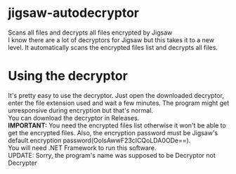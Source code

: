 # jigsaw-autodecryptor
Scans all files and decrypts all files encrypted by Jigsaw
<br>
I know there are a lot of decryptors for Jigsaw but this takes it to a new level. It automatically scans the encrypted files list and decrypts all files.
<br>
<h1>Using the decryptor</h1>
It's pretty easy to use the decryptor. Just open the downloaded decryptor, enter the file extension used and wait a few minutes. The program might get unresponsive during encryption but that's normal.
<br>
You can download the decryptor in Releases.
<br>
<b>IMPORTANT:</b> You need the encrypted files list otherwise it won't be able to get the encrypted files. Also, the encryption password must be Jigsaw's default encryption password(OoIsAwwF23cICQoLDA0ODe==).
<br>
You will need .NET Framework to run this software.
<br>
UPDATE: Sorry, the program's name was supposed to be Decryptor not Decrypter
